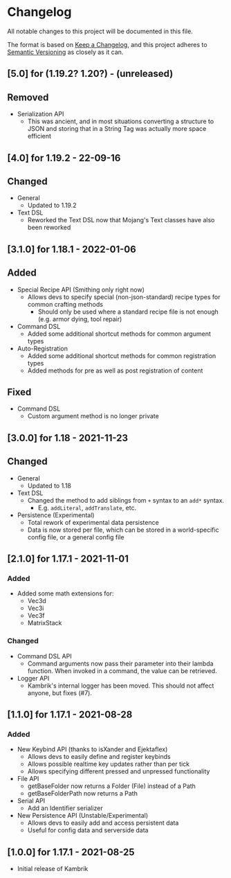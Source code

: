 # Changelog
All notable changes to this project will be documented in this file.

The format is based on [Keep a Changelog](https://keepachangelog.com/en/1.0.0/),
and this project adheres to [Semantic Versioning](https://semver.org/spec/v2.0.0.html) as closely as it can.

## [5.0] for (1.19.2? 1.20?) - (unreleased)

## Removed
- Serialization API
  - This was ancient, and in most situations converting a structure to JSON and storing that in a String Tag was actually more space efficient

## [4.0] for 1.19.2 - 22-09-16

## Changed
- General
  - Updated to 1.19.2
- Text DSL
  - Reworked the Text DSL now that Mojang's Text classes have also been reworked

## [3.1.0] for 1.18.1 - 2022-01-06

## Added
- Special Recipe API (Smithing only right now)
  - Allows devs to specify special (non-json-standard) recipe types for common crafting methods
    - Should only be used where a standard recipe file is not enough (e.g. armor dying, tool repair)
- Command DSL
  - Added some additional shortcut methods for common argument types
- Auto-Registration
  - Added some additional shortcut methods for common registration types
  - Added methods for pre as well as post registration of content

## Fixed
- Command DSL
  - Custom argument method is no longer private

## [3.0.0] for 1.18 - 2021-11-23

## Changed
- General
  - Updated to 1.18
- Text DSL
  - Changed the method to add siblings from `+` syntax to an `add*` syntax.
    - E.g. `addLiteral`, `addTranslate`, etc.
- Persistence (Experimental)
  - Total rework of experimental data persistence
  - Data is now stored per file, which can be stored in a world-specific config file, or a general config file

## [2.1.0] for 1.17.1 - 2021-11-01

### Added
- Added some math extensions for:
  - Vec3d
  - Vec3i
  - Vec3f
  - MatrixStack

### Changed
- Command DSL API
  - Command arguments now pass their parameter into their lambda function. When invoked in a command, the value can be retrieved.
- Logger API
  - Kambrik's internal logger has been moved. This should not affect anyone, but fixes (#7).

## [1.1.0] for 1.17.1 - 2021-08-28

### Added
- New Keybind API (thanks to isXander and Ejektaflex)
    - Allows devs to easily define and register keybinds
    - Allows possible realtime key updates rather than per tick
    - Allows specifying different pressed and unpressed functionality
- File API
    - getBaseFolder now returns a Folder (File) instead of a Path
    - getBaseFolderPath now returns a Path
- Serial API
    - Add an Identifier serializer
- New Persistence API (Unstable/Experimental)
    - Allows devs to easily add and access persistent data
    - Useful for config data and serverside data
    
  
## [1.0.0] for 1.17.1 - 2021-08-25
- Initial release of Kambrik
